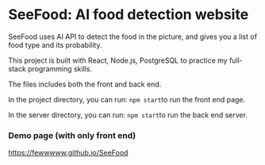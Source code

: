 # SeeFood: AI food detection website



SeeFood uses AI API to detect the food in the picture, and gives you a list of food type and its probability.

This project is built with React, Node.js, PostgreSQL to practice my full-stack programming skills.



The files includes both the front and back end.

In the project directory, you can run: `npm start`to run the front end page.

In the server directory, you can run: `npm start`to run the back end server.



### Demo page (with only front end)

https://fewwwww.github.io/SeeFood
